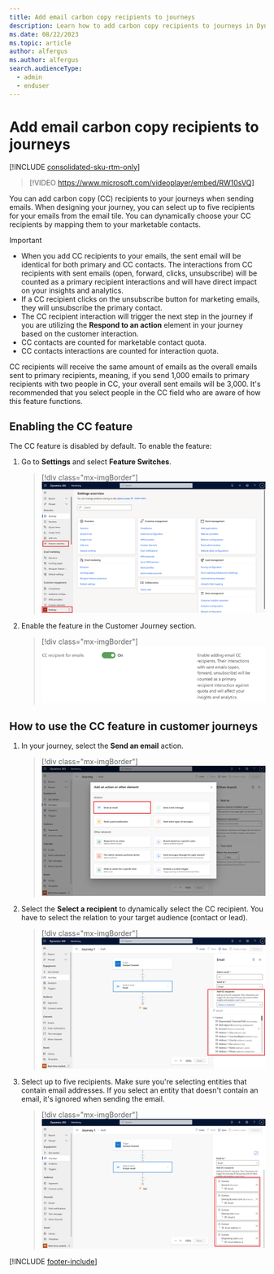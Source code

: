 ```yaml
---
title: Add email carbon copy recipients to journeys
description: Learn how to add carbon copy recipients to journeys in Dynamics 365 Customer Insights - Journeys.
ms.date: 08/22/2023
ms.topic: article
author: alfergus
ms.author: alfergus
search.audienceType: 
  - admin
  - enduser
---
```


# Add email carbon copy recipients to journeys

[!INCLUDE [consolidated-sku-rtm-only](./includes/consolidated-sku-rtm-only.md)]

> [!VIDEO https://www.microsoft.com/videoplayer/embed/RW10sVQ]

You can add carbon copy (CC) recipients to your journeys when sending emails. When designing your journey, you can select up to five recipients for your emails from the email tile. You can dynamically choose your CC recipients by mapping them to your marketable contacts.

> [!IMPORTANT]
>
>- When you add CC recipients to your emails, the sent email will be identical for both primary and CC contacts. The interactions from CC recipients with sent emails (open, forward, clicks, unsubscribe) will be counted as a primary recipient interactions and will have direct impact on your insights and analytics.
>- If a CC recipient clicks on the unsubscribe button for marketing emails, they will unsubscribe the primary contact.
>- The CC recipient interaction will trigger the next step in the journey if you are utilizing the **Respond to an action** element in your journey based on the customer interaction.
>- CC contacts are counted for marketable contact quota.
>- CC contacts interactions are counted for interaction quota.
>
> CC recipients will receive the same amount of emails as the overall emails sent to primary recipients, meaning, if you send 1,000 emails to primary recipients with two people in CC, your overall sent emails will be 3,000. It's recommended that you select people in the CC field who are aware of how this feature functions.  
>

## Enabling the CC feature

The CC feature is disabled by default. To enable the feature:

1. Go to **Settings** and select **Feature Switches**.
    > [!div class="mx-imgBorder"]
    > ![Select feature switches from settings.](media/real-time-email-cc-settings-feature-switches.png "Select feature switches from settings")

2. Enable the feature in the Customer Journey section.
    > [!div class="mx-imgBorder"]
    > ![Screenshot of enabling the feature switch.](media/real-time-email-cc-enable-feature.png "Screenshot of enabling the feature switch")

## How to use the CC feature in customer journeys

1. In your journey, select the **Send an email** action.

    > [!div class="mx-imgBorder"]
    > ![Screenshot choosing the Send an email action.](media/real-time-email-cc-send-email.png "Screenshot choosing the Send an email action")

1. Select the **Select a recipient** to dynamically select the CC recipient. You have to select the relation to your target audience (contact or lead).

    > [!div class="mx-imgBorder"]
    > ![Screenshot showing the recipient selection.](media/real-time-email-cc-select-recipient.png "Screenshot showing the recipient selection")

1. Select up to five recipients. Make sure you're selecting entities that contain email addresses. If you select an entity that doesn't contain an email, it's ignored when sending the email.

    > [!div class="mx-imgBorder"]
    > ![Screenshot showing five recipients selected.](media/real-time-email-cc-select-recipient-up-to-5.png "Screenshot showing five recipients selected")

[!INCLUDE [footer-include](./includes/footer-banner.md)]
